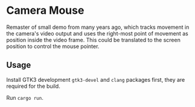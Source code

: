 # Camera Mouse

Remaster of small demo from many years ago, which tracks movement in the camera's video output and uses the right-most point of movement as position inside the video frame. This could be translated to the screen position to control the mouse pointer.

## Usage

Install GTK3 development `gtk3-devel` and `clang` packages first, they are required for the build.

Run `cargo run`.
